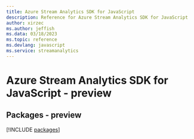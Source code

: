 ```yaml
---
title: Azure Stream Analytics SDK for JavaScript
description: Reference for Azure Stream Analytics SDK for JavaScript
author: xirzec
ms.author: jeffish
ms.data: 03/18/2023
ms.topic: reference
ms.devlang: javascript
ms.service: streamanalytics
---
```

# Azure Stream Analytics SDK for JavaScript - preview
## Packages - preview
[!INCLUDE [packages](stream-analytics-index.md)]